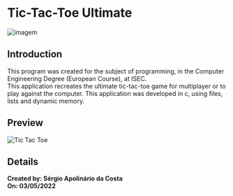# Tic-Tac-Toe Ultimate
![imagem](https://images.crazygames.com/games/ultimate-tic-tac-toe/cover-1624896070679.png?auto=format,compress&q=75&cs=strip&ch=DPR&w=1200&h=630&fit=crop) <br/>


## Introduction
This program was created for the subject of programming, in the Computer Engineering Degree (European Course), at ISEC. <br>
This application recreates the ultimate tic-tac-toe game for multiplayer or to play against the computer. This application was developed in c, using files, lists and dynamic memory. <br>

## Preview
![Tic Tac Toe](https://user-images.githubusercontent.com/82268859/175392409-f60f22d8-fa07-4975-af79-cde644bc1814.png)


## Details
**Created by: Sérgio Apolinário da Costa**<br/>
**On: 03/05/2022**<br/><br/>
